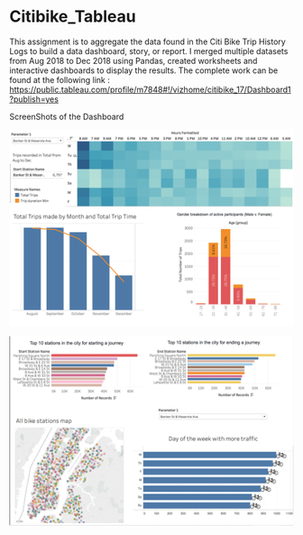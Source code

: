 # Citibike_Tableau

This assignment is to aggregate the data found in the Citi Bike Trip History Logs to build a data dashboard, story, or report. I merged multiple datasets from Aug 2018 to Dec 2018 using Pandas, created worksheets and interactive dashboards to display the results. The complete work can be found at the following link : https://public.tableau.com/profile/m7848#!/vizhome/citibike_17/Dashboard1?publish=yes

ScreenShots of the Dashboard

![DB1.png](DB1.png)


![DB2.png](DB2.png)
